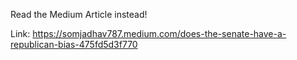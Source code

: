 Read the Medium Article instead!

Link: https://somjadhav787.medium.com/does-the-senate-have-a-republican-bias-475fd5d3f770
